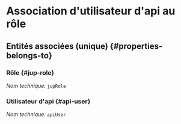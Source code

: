 # Association d'utilisateur d'api au rôle
<!--- THIS FILE IS GENERATED PLEASE DO NOT EDIT IT DIRECTLY --->



<OH code="apiUserToJupRole"/>







## Entités associées (unique) {#properties-belongs-to}

### Rôle {#jup-role}



*Nom technique:* ```jupRole```
<PH code="apiUserToJupRole:jupRole"/>

### Utilisateur d'api {#api-user}



*Nom technique:* ```apiUser```
<PH code="apiUserToJupRole:apiUser"/>





